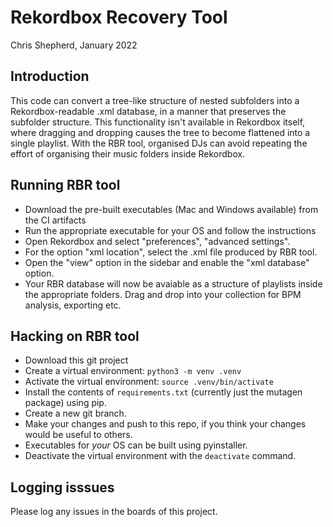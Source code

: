 # Rekordbox Recovery Tool

Chris Shepherd, January 2022

## Introduction

This code can convert a tree-like structure of nested subfolders into a Rekordbox-readable .xml database, in a manner that preserves the subfolder structure.
This functionality isn't available in Rekordbox itself, where dragging and dropping causes the tree to become flattened into a single playlist.
With the RBR tool, organised DJs can avoid repeating the effort of organising their music folders inside Rekordbox.

## Running RBR tool

* Download the pre-built executables (Mac and Windows available) from the CI artifacts 
* Run the appropriate executable for your OS and follow the instructions
* Open Rekordbox and select "preferences", "advanced settings".
* For the option "xml location", select the .xml file produced by RBR tool.
* Open the "view" option in the sidebar and enable the "xml database" option.
* Your RBR database will now be avaiable as a structure of playlists inside the appropriate folders.
Drag and drop into your collection for BPM analysis, exporting etc.

## Hacking on RBR tool

* Download this git project
* Create a virtual environment: `python3 -m venv .venv`
* Activate the virtual environment: `source .venv/bin/activate`
* Install the contents of `requirements.txt` (currently just the mutagen package) using pip.
* Create a new git branch.
* Make your changes and push to this repo, if you think your changes would be useful to others.
* Executables for *your* OS can be built using pyinstaller.
* Deactivate the virtual environment with the `deactivate` command.

## Logging isssues

Please log any issues in the boards of this project.
